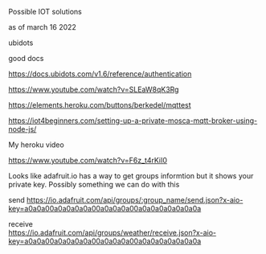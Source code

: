 Possible IOT solutions


as of march 16 2022





ubidots

good docs

https://docs.ubidots.com/v1.6/reference/authentication







https://www.youtube.com/watch?v=SLEaW8qK3Rg

https://elements.heroku.com/buttons/berkedel/mqttest

https://iot4beginners.com/setting-up-a-private-mosca-mqtt-broker-using-node-js/



My heroku video

https://www.youtube.com/watch?v=F6z_t4rKiI0



Looks like adafruit.io has a way to get groups informtion but it shows your private key. Possibly something we can do with this

send 
https://io.adafruit.com/api/groups/:group_name/send.json?x-aio-key=a0a0a00a0a0a0a0a00a0a0a0a00a0a0a0a0a0a0a0a

receive    
https://io.adafruit.com/api/groups/weather/receive.json?x-aio-key=a0a0a00a0a0a0a0a00a0a0a0a00a0a0a0a0a0a0a0a



